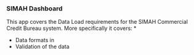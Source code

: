 ### SIMAH Dashboard

This app covers the Data Load requirements for the SIMAH Commercial Credit Bureau system. More specifically it covers:
*
* Data formats in
* Validation of the data 


